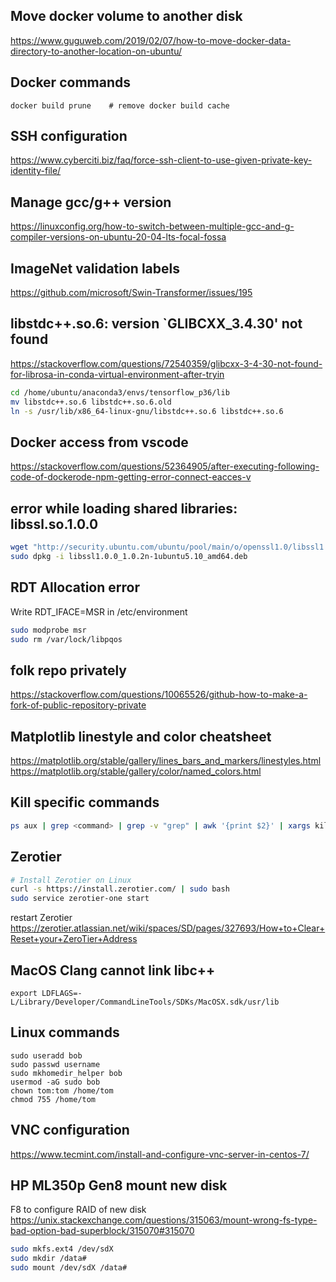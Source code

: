 ## Move docker volume to another disk
https://www.guguweb.com/2019/02/07/how-to-move-docker-data-directory-to-another-location-on-ubuntu/

## Docker commands
```
docker build prune    # remove docker build cache
```

## SSH configuration
https://www.cyberciti.biz/faq/force-ssh-client-to-use-given-private-key-identity-file/

## Manage gcc/g++ version
https://linuxconfig.org/how-to-switch-between-multiple-gcc-and-g-compiler-versions-on-ubuntu-20-04-lts-focal-fossa

## ImageNet validation labels
https://github.com/microsoft/Swin-Transformer/issues/195

## libstdc++.so.6: version `GLIBCXX_3.4.30' not found
https://stackoverflow.com/questions/72540359/glibcxx-3-4-30-not-found-for-librosa-in-conda-virtual-environment-after-tryin
```bash
cd /home/ubuntu/anaconda3/envs/tensorflow_p36/lib
mv libstdc++.so.6 libstdc++.so.6.old
ln -s /usr/lib/x86_64-linux-gnu/libstdc++.so.6 libstdc++.so.6
```

## Docker access from vscode
https://stackoverflow.com/questions/52364905/after-executing-following-code-of-dockerode-npm-getting-error-connect-eacces-v

## error while loading shared libraries: libssl.so.1.0.0
```bash
wget "http://security.ubuntu.com/ubuntu/pool/main/o/openssl1.0/libssl1.0.0_1.0.2n-1ubuntu5.10_amd64.deb"
sudo dpkg -i libssl1.0.0_1.0.2n-1ubuntu5.10_amd64.deb
```

## RDT Allocation error
Write RDT_IFACE=MSR in /etc/environment
```bash
sudo modprobe msr
sudo rm /var/lock/libpqos
```

## folk repo privately
https://stackoverflow.com/questions/10065526/github-how-to-make-a-fork-of-public-repository-private

## Matplotlib linestyle and color cheatsheet
https://matplotlib.org/stable/gallery/lines_bars_and_markers/linestyles.html
https://matplotlib.org/stable/gallery/color/named_colors.html

## Kill specific commands
```bash
ps aux | grep <command> | grep -v "grep" | awk '{print $2}' | xargs kill
```

## Zerotier
```bash
# Install Zerotier on Linux
curl -s https://install.zerotier.com/ | sudo bash
sudo service zerotier-one start
```
restart Zerotier
https://zerotier.atlassian.net/wiki/spaces/SD/pages/327693/How+to+Clear+Reset+your+ZeroTier+Address

## MacOS Clang cannot link libc++
```
export LDFLAGS=-L/Library/Developer/CommandLineTools/SDKs/MacOSX.sdk/usr/lib
```

## Linux commands
```
sudo useradd bob
sudo passwd username
sudo mkhomedir_helper bob
usermod -aG sudo bob
chown tom:tom /home/tom
chmod 755 /home/tom
```

## VNC configuration
https://www.tecmint.com/install-and-configure-vnc-server-in-centos-7/

## HP ML350p Gen8 mount new disk
F8 to configure RAID of new disk
https://unix.stackexchange.com/questions/315063/mount-wrong-fs-type-bad-option-bad-superblock/315070#315070
```bash
sudo mkfs.ext4 /dev/sdX
sudo mkdir /data#
sudo mount /dev/sdX /data#
```
